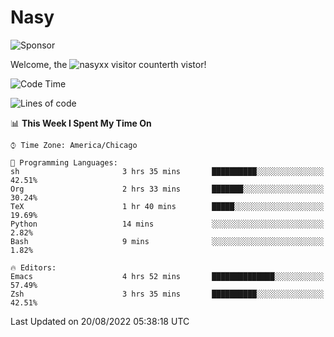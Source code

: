 # Nasy

<!--
<p align="center">
<img height="200" src="https://github-readme-stats.vercel.app/api?username=nasyxx&count_private=true&show_icons=true&theme=dracula&include_all_commits=true"/>
<img height="200" src="https://github-readme-stats.vercel.app/api/top-langs/?username=nasyxx&theme=dracula&hide=html,jupyter+notebook&count_private=true&show_icons=true"/>
</p>

  
----------------
-->

![Sponsor](https://img.shields.io/static/v1.svg?label=Sponsor&message=%E2%9D%A4&logo=GitHub&style=flat&color=pink)
 
Welcome, the ![nasyxx visitor counter](https://count.getloli.com/get/@nasyxx?theme=rule34)th vistor!
 
<!--START_SECTION:waka-->
![Code Time](http://img.shields.io/badge/Code%20Time-2%2C561%20hrs%208%20mins-blue)

![Lines of code](https://img.shields.io/badge/From%20Hello%20World%20I%27ve%20Written-5%20Million%20lines%20of%20code-blue)

📊 **This Week I Spent My Time On** 

```text
⌚︎ Time Zone: America/Chicago

💬 Programming Languages: 
sh                       3 hrs 35 mins       ██████████░░░░░░░░░░░░░░░   42.51% 
Org                      2 hrs 33 mins       ███████░░░░░░░░░░░░░░░░░░   30.24% 
TeX                      1 hr 40 mins        █████░░░░░░░░░░░░░░░░░░░░   19.69% 
Python                   14 mins             ░░░░░░░░░░░░░░░░░░░░░░░░░   2.82% 
Bash                     9 mins              ░░░░░░░░░░░░░░░░░░░░░░░░░   1.82%

🔥 Editors: 
Emacs                    4 hrs 52 mins       ██████████████░░░░░░░░░░░   57.49% 
Zsh                      3 hrs 35 mins       ██████████░░░░░░░░░░░░░░░   42.51%

```


 Last Updated on 20/08/2022 05:38:18 UTC
<!--END_SECTION:waka-->

<!-- ![visitors](https://visitor-badge.laobi.icu/badge?page_id=nasyxx.nasyxx) -->
